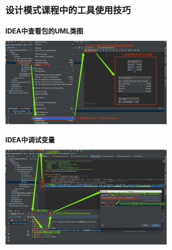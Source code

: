 # 设计模式课程中的工具使用技巧

## IDEA中查看包的UML类图

![IDEA中显示包的UML类图](IDEA中显示包的UML类图.png)

## IDEA中调试变量

![IDEA中调试变量](IDEA调试变量.png)